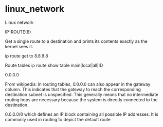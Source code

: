 # linux_network
Linux network

IP-ROUTE(8)

Get a single route to a destination and prints its contents exactly as the
kernel sees it.

ip route get to 8.8.8.8

Route tables
ip route show table main|local|all|ID

0.0.0.0

From wikipedia:
In routing tables, 0.0.0.0 can also appear in the gateway column. This 
indicates that the gateway to reach the corresponding destination subnet is 
unspecified. This generally means that no intermediate routing hops are 
necessary because the system is directly connected to the destination.

0.0.0.0/0 which defines an IP block containing all possible IP addresses. It is 
commonly used in routing to depict the default route
